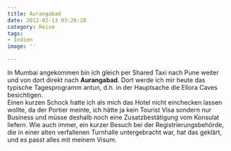 ```yaml
---
title: Aurangabad
date: 2012-02-13 03:26:28
category: Reise
tags:
- Indien
image: ''

---
```


In Mumbai angekommen bin ich gleich per Shared Taxi nach Pune weiter und von dort direkt nach **Aurangabad**. Dort werde ich mir heute das typische Tagesprogramm antun, d.h. in der Hauptsache die Ellora Caves besichtigen.  
Einen kurzen Schock hatte ich als mich das Hotel nicht einchecken lassen wollte, da der Portier meinte, ich hätte ja kein Tourist Visa sondern nur Business und müsse deshalb noch eine Zusatzbestätigung vom Konsulat liefern. Wie auch immer, ein kurzer Besuch bei der Registrierungsbehörde, die in einer alten verfallenen Turnhalle untergebracht war, hat das geklärt, und es passt alles mit meinem Visum.
